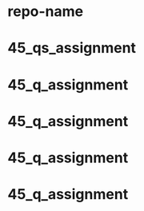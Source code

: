 # repo-name
# 45_qs_assignment
# 45_q_assignment
# 45_q_assignment
# 45_q_assignment
# 45_q_assignment
